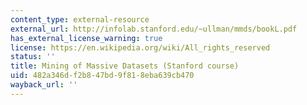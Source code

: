 ```yaml
---
content_type: external-resource
external_url: http://infolab.stanford.edu/~ullman/mmds/bookL.pdf
has_external_license_warning: true
license: https://en.wikipedia.org/wiki/All_rights_reserved
status: ''
title: Mining of Massive Datasets (Stanford course)
uid: 482a346d-f2b8-47bd-9f81-8eba639cb470
wayback_url: ''
---
```

